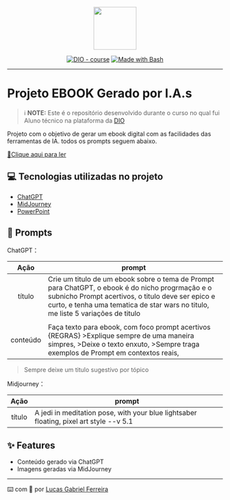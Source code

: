 <p align="center">
    <img width="100" src=".github/assets/banner.png">
</p>


<p align="center">
<a href="https://dio.me/"><img src="https://img.shields.io/badge/DIO-Course-28DA77?logo=youtube" alt="DIO - course"></a>
<a href="https://www.gnu.org/software/bash/" title="Go to Bash homepage"><img src="https://img.shields.io/badge/Prompt-Project-blue?logo=gnu-bash&amp;logoColor=white" alt="Made with Bash"></a></p>

-------


<p align="center">
</p>

# Projeto EBOOK Gerado por I.A.s


 > ℹ️ **NOTE:** Este é o repositório desenvolvido durante o curso no qual fui Aluno técnico na plataforma da [DIO](https://dio.me)

Projeto com o objetivo de gerar um ebook digital com as facilidades das ferramentas de IA. todos os prompts
seguem abaixo.

<a href="https://github.com/felipeAguiarCode/prompts-recipe-to-create-a-ebook/blob/main/output/ebook%20-%20css%20jedi%20output.pdf" title="View PDF now"> 📕Clique aqui para ler</a>

## 💻 Tecnologias utilizadas no projeto

- [ChatGPT](https://chat.openai.com/) 
- [MidJourney](https://www.midjourney.com/app/)
- [PowerPoint](https://www.microsoft.com/en/microsoft-365/powerpoint)

## 🧠 Prompts


ChatGPT：

|   Ação   | prompt                                                                                                                                                                                                                                                                         |
| :------: | ------------------------------------------------------------------------------------------------------------------------------------------------------------------------------------------------------------------------------------------------------------------------------ |
|  título  | Crie um titulo de um ebook sobre o tema de Prompt para ChatGPT, o ebook é do nicho progrmação e o subnicho Prompt acertivos, o titulo deve ser epico e curto, e tenha uma tematica de star wars no titulo, me liste 5 variações de titulo 
                                                     |
| conteúdo | Faça texto  para ebook, com foco prompt acertivos {REGRAS} >Explique sempre de uma maneira simpres, >Deixe o texto enxuto, >Sempre traga exemplos de Prompt em contextos reais,
>Sempre deixe um titulo sugestivo por tópico


Midjourney：

|  Ação  | prompt                                                                                 |
| :----: | -------------------------------------------------------------------------------------- |
| título | A jedi in meditation pose, with your blue lightsaber floating, pixel art style --v 5.1 |

## ✨ Features

- Conteúdo gerado via ChatGPT
- Imagens geradas via MidJourney
---

⌨️ com 💜 por [Lucas Gabriel Ferreira](https://github.com/felipeAguiarCode)
